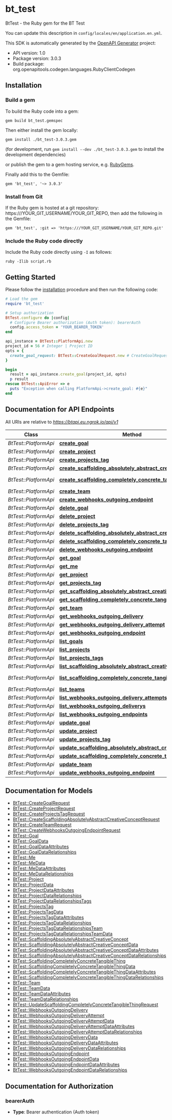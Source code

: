 # bt_test

BtTest - the Ruby gem for the BT Test

You can update this description in `config/locales/en/application.en.yml`.

This SDK is automatically generated by the [OpenAPI Generator](https://openapi-generator.tech) project:

- API version: 1.0
- Package version: 3.0.3
- Build package: org.openapitools.codegen.languages.RubyClientCodegen

## Installation

### Build a gem

To build the Ruby code into a gem:

```shell
gem build bt_test.gemspec
```

Then either install the gem locally:

```shell
gem install ./bt_test-3.0.3.gem
```

(for development, run `gem install --dev ./bt_test-3.0.3.gem` to install the development dependencies)

or publish the gem to a gem hosting service, e.g. [RubyGems](https://rubygems.org/).

Finally add this to the Gemfile:

    gem 'bt_test', '~> 3.0.3'

### Install from Git

If the Ruby gem is hosted at a git repository: https:///YOUR_GIT_USERNAME/YOUR_GIT_REPO, then add the following in the Gemfile:

    gem 'bt_test', :git => 'https:///YOUR_GIT_USERNAME/YOUR_GIT_REPO.git'

### Include the Ruby code directly

Include the Ruby code directly using `-I` as follows:

```shell
ruby -Ilib script.rb
```

## Getting Started

Please follow the [installation](#installation) procedure and then run the following code:

```ruby
# Load the gem
require 'bt_test'

# Setup authorization
BtTest.configure do |config|
  # Configure Bearer authorization (Auth token): bearerAuth
  config.access_token = 'YOUR_BEARER_TOKEN'
end

api_instance = BtTest::PlatformApi.new
project_id = 56 # Integer | Project ID
opts = {
  create_goal_request: BtTest::CreateGoalRequest.new # CreateGoalRequest | 
}

begin
  result = api_instance.create_goal(project_id, opts)
  p result
rescue BtTest::ApiError => e
  puts "Exception when calling PlatformApi->create_goal: #{e}"
end

```

## Documentation for API Endpoints

All URIs are relative to *https://btapi.eu.ngrok.io/api/v1*

Class | Method | HTTP request | Description
------------ | ------------- | ------------- | -------------
*BtTest::PlatformApi* | [**create_goal**](docs/PlatformApi.md#create_goal) | **POST** /projects/{project_id}/goals | 
*BtTest::PlatformApi* | [**create_project**](docs/PlatformApi.md#create_project) | **POST** /teams/{team_id}/projects | 
*BtTest::PlatformApi* | [**create_projects_tag**](docs/PlatformApi.md#create_projects_tag) | **POST** /teams/{team_id}/projects/tags | 
*BtTest::PlatformApi* | [**create_scaffolding_absolutely_abstract_creative_concept**](docs/PlatformApi.md#create_scaffolding_absolutely_abstract_creative_concept) | **POST** /teams/{team_id}/scaffolding/absolutely_abstract/creative_concepts | 
*BtTest::PlatformApi* | [**create_scaffolding_completely_concrete_tangible_thing**](docs/PlatformApi.md#create_scaffolding_completely_concrete_tangible_thing) | **POST** /scaffolding/absolutely_abstract/creative_concepts/{absolutely_abstract_creative_concept_id}/completely_concrete/tangible_things | 
*BtTest::PlatformApi* | [**create_team**](docs/PlatformApi.md#create_team) | **POST** /teams | 
*BtTest::PlatformApi* | [**create_webhooks_outgoing_endpoint**](docs/PlatformApi.md#create_webhooks_outgoing_endpoint) | **POST** /teams/{team_id}/webhooks/outgoing/endpoints | 
*BtTest::PlatformApi* | [**delete_goal**](docs/PlatformApi.md#delete_goal) | **DELETE** /goals/{id} | 
*BtTest::PlatformApi* | [**delete_project**](docs/PlatformApi.md#delete_project) | **DELETE** /projects/{id} | 
*BtTest::PlatformApi* | [**delete_projects_tag**](docs/PlatformApi.md#delete_projects_tag) | **DELETE** /projects/tags/{id} | 
*BtTest::PlatformApi* | [**delete_scaffolding_absolutely_abstract_creative_concept**](docs/PlatformApi.md#delete_scaffolding_absolutely_abstract_creative_concept) | **DELETE** /scaffolding/absolutely_abstract/creative_concepts/{id} | 
*BtTest::PlatformApi* | [**delete_scaffolding_completely_concrete_tangible_thing**](docs/PlatformApi.md#delete_scaffolding_completely_concrete_tangible_thing) | **DELETE** /scaffolding/completely_concrete/tangible_things/{id} | 
*BtTest::PlatformApi* | [**delete_webhooks_outgoing_endpoint**](docs/PlatformApi.md#delete_webhooks_outgoing_endpoint) | **DELETE** /webhooks/outgoing/endpoints/{id} | 
*BtTest::PlatformApi* | [**get_goal**](docs/PlatformApi.md#get_goal) | **GET** /goals/{id} | 
*BtTest::PlatformApi* | [**get_me**](docs/PlatformApi.md#get_me) | **GET** /me | 
*BtTest::PlatformApi* | [**get_project**](docs/PlatformApi.md#get_project) | **GET** /projects/{id} | 
*BtTest::PlatformApi* | [**get_projects_tag**](docs/PlatformApi.md#get_projects_tag) | **GET** /projects/tags/{id} | 
*BtTest::PlatformApi* | [**get_scaffolding_absolutely_abstract_creative_concept**](docs/PlatformApi.md#get_scaffolding_absolutely_abstract_creative_concept) | **GET** /scaffolding/absolutely_abstract/creative_concepts/{id} | 
*BtTest::PlatformApi* | [**get_scaffolding_completely_concrete_tangible_thing**](docs/PlatformApi.md#get_scaffolding_completely_concrete_tangible_thing) | **GET** /scaffolding/completely_concrete/tangible_things/{id} | 
*BtTest::PlatformApi* | [**get_team**](docs/PlatformApi.md#get_team) | **GET** /teams/{id} | 
*BtTest::PlatformApi* | [**get_webhooks_outgoing_delivery**](docs/PlatformApi.md#get_webhooks_outgoing_delivery) | **GET** /webhooks/outgoing/deliveries/{id} | 
*BtTest::PlatformApi* | [**get_webhooks_outgoing_delivery_attempt**](docs/PlatformApi.md#get_webhooks_outgoing_delivery_attempt) | **GET** /webhooks/outgoing/delivery_attempts/{id} | 
*BtTest::PlatformApi* | [**get_webhooks_outgoing_endpoint**](docs/PlatformApi.md#get_webhooks_outgoing_endpoint) | **GET** /webhooks/outgoing/endpoints/{id} | 
*BtTest::PlatformApi* | [**list_goals**](docs/PlatformApi.md#list_goals) | **GET** /projects/{project_id}/goals | 
*BtTest::PlatformApi* | [**list_projects**](docs/PlatformApi.md#list_projects) | **GET** /teams/{team_id}/projects | 
*BtTest::PlatformApi* | [**list_projects_tags**](docs/PlatformApi.md#list_projects_tags) | **GET** /teams/{team_id}/projects/tags | 
*BtTest::PlatformApi* | [**list_scaffolding_absolutely_abstract_creative_concepts**](docs/PlatformApi.md#list_scaffolding_absolutely_abstract_creative_concepts) | **GET** /teams/{team_id}/scaffolding/absolutely_abstract/creative_concepts | 
*BtTest::PlatformApi* | [**list_scaffolding_completely_concrete_tangible_things**](docs/PlatformApi.md#list_scaffolding_completely_concrete_tangible_things) | **GET** /scaffolding/absolutely_abstract/creative_concepts/{absolutely_abstract_creative_concept_id}/completely_concrete/tangible_things | 
*BtTest::PlatformApi* | [**list_teams**](docs/PlatformApi.md#list_teams) | **GET** /teams | 
*BtTest::PlatformApi* | [**list_webhooks_outgoing_delivery_attempts**](docs/PlatformApi.md#list_webhooks_outgoing_delivery_attempts) | **GET** /webhooks/outgoing/deliveries/{delivery_id}/delivery_attempts | 
*BtTest::PlatformApi* | [**list_webhooks_outgoing_deliverys**](docs/PlatformApi.md#list_webhooks_outgoing_deliverys) | **GET** /webhooks/outgoing/endpoints/{endpoint_id}/deliveries | 
*BtTest::PlatformApi* | [**list_webhooks_outgoing_endpoints**](docs/PlatformApi.md#list_webhooks_outgoing_endpoints) | **GET** /teams/{team_id}/webhooks/outgoing/endpoints | 
*BtTest::PlatformApi* | [**update_goal**](docs/PlatformApi.md#update_goal) | **PUT** /goals/{id} | 
*BtTest::PlatformApi* | [**update_project**](docs/PlatformApi.md#update_project) | **PUT** /projects/{id} | 
*BtTest::PlatformApi* | [**update_projects_tag**](docs/PlatformApi.md#update_projects_tag) | **PUT** /projects/tags/{id} | 
*BtTest::PlatformApi* | [**update_scaffolding_absolutely_abstract_creative_concept**](docs/PlatformApi.md#update_scaffolding_absolutely_abstract_creative_concept) | **PUT** /scaffolding/absolutely_abstract/creative_concepts/{id} | 
*BtTest::PlatformApi* | [**update_scaffolding_completely_concrete_tangible_thing**](docs/PlatformApi.md#update_scaffolding_completely_concrete_tangible_thing) | **PUT** /scaffolding/completely_concrete/tangible_things/{id} | 
*BtTest::PlatformApi* | [**update_team**](docs/PlatformApi.md#update_team) | **PUT** /teams/{id} | 
*BtTest::PlatformApi* | [**update_webhooks_outgoing_endpoint**](docs/PlatformApi.md#update_webhooks_outgoing_endpoint) | **PUT** /webhooks/outgoing/endpoints/{id} | 


## Documentation for Models

 - [BtTest::CreateGoalRequest](docs/CreateGoalRequest.md)
 - [BtTest::CreateProjectRequest](docs/CreateProjectRequest.md)
 - [BtTest::CreateProjectsTagRequest](docs/CreateProjectsTagRequest.md)
 - [BtTest::CreateScaffoldingAbsolutelyAbstractCreativeConceptRequest](docs/CreateScaffoldingAbsolutelyAbstractCreativeConceptRequest.md)
 - [BtTest::CreateTeamRequest](docs/CreateTeamRequest.md)
 - [BtTest::CreateWebhooksOutgoingEndpointRequest](docs/CreateWebhooksOutgoingEndpointRequest.md)
 - [BtTest::Goal](docs/Goal.md)
 - [BtTest::GoalData](docs/GoalData.md)
 - [BtTest::GoalDataAttributes](docs/GoalDataAttributes.md)
 - [BtTest::GoalDataRelationships](docs/GoalDataRelationships.md)
 - [BtTest::Me](docs/Me.md)
 - [BtTest::MeData](docs/MeData.md)
 - [BtTest::MeDataAttributes](docs/MeDataAttributes.md)
 - [BtTest::MeDataRelationships](docs/MeDataRelationships.md)
 - [BtTest::Project](docs/Project.md)
 - [BtTest::ProjectData](docs/ProjectData.md)
 - [BtTest::ProjectDataAttributes](docs/ProjectDataAttributes.md)
 - [BtTest::ProjectDataRelationships](docs/ProjectDataRelationships.md)
 - [BtTest::ProjectDataRelationshipsTags](docs/ProjectDataRelationshipsTags.md)
 - [BtTest::ProjectsTag](docs/ProjectsTag.md)
 - [BtTest::ProjectsTagData](docs/ProjectsTagData.md)
 - [BtTest::ProjectsTagDataAttributes](docs/ProjectsTagDataAttributes.md)
 - [BtTest::ProjectsTagDataRelationships](docs/ProjectsTagDataRelationships.md)
 - [BtTest::ProjectsTagDataRelationshipsTeam](docs/ProjectsTagDataRelationshipsTeam.md)
 - [BtTest::ProjectsTagDataRelationshipsTeamData](docs/ProjectsTagDataRelationshipsTeamData.md)
 - [BtTest::ScaffoldingAbsolutelyAbstractCreativeConcept](docs/ScaffoldingAbsolutelyAbstractCreativeConcept.md)
 - [BtTest::ScaffoldingAbsolutelyAbstractCreativeConceptData](docs/ScaffoldingAbsolutelyAbstractCreativeConceptData.md)
 - [BtTest::ScaffoldingAbsolutelyAbstractCreativeConceptDataAttributes](docs/ScaffoldingAbsolutelyAbstractCreativeConceptDataAttributes.md)
 - [BtTest::ScaffoldingAbsolutelyAbstractCreativeConceptDataRelationships](docs/ScaffoldingAbsolutelyAbstractCreativeConceptDataRelationships.md)
 - [BtTest::ScaffoldingCompletelyConcreteTangibleThing](docs/ScaffoldingCompletelyConcreteTangibleThing.md)
 - [BtTest::ScaffoldingCompletelyConcreteTangibleThingData](docs/ScaffoldingCompletelyConcreteTangibleThingData.md)
 - [BtTest::ScaffoldingCompletelyConcreteTangibleThingDataAttributes](docs/ScaffoldingCompletelyConcreteTangibleThingDataAttributes.md)
 - [BtTest::ScaffoldingCompletelyConcreteTangibleThingDataRelationships](docs/ScaffoldingCompletelyConcreteTangibleThingDataRelationships.md)
 - [BtTest::Team](docs/Team.md)
 - [BtTest::TeamData](docs/TeamData.md)
 - [BtTest::TeamDataAttributes](docs/TeamDataAttributes.md)
 - [BtTest::TeamDataRelationships](docs/TeamDataRelationships.md)
 - [BtTest::UpdateScaffoldingCompletelyConcreteTangibleThingRequest](docs/UpdateScaffoldingCompletelyConcreteTangibleThingRequest.md)
 - [BtTest::WebhooksOutgoingDelivery](docs/WebhooksOutgoingDelivery.md)
 - [BtTest::WebhooksOutgoingDeliveryAttempt](docs/WebhooksOutgoingDeliveryAttempt.md)
 - [BtTest::WebhooksOutgoingDeliveryAttemptData](docs/WebhooksOutgoingDeliveryAttemptData.md)
 - [BtTest::WebhooksOutgoingDeliveryAttemptDataAttributes](docs/WebhooksOutgoingDeliveryAttemptDataAttributes.md)
 - [BtTest::WebhooksOutgoingDeliveryAttemptDataRelationships](docs/WebhooksOutgoingDeliveryAttemptDataRelationships.md)
 - [BtTest::WebhooksOutgoingDeliveryData](docs/WebhooksOutgoingDeliveryData.md)
 - [BtTest::WebhooksOutgoingDeliveryDataAttributes](docs/WebhooksOutgoingDeliveryDataAttributes.md)
 - [BtTest::WebhooksOutgoingDeliveryDataRelationships](docs/WebhooksOutgoingDeliveryDataRelationships.md)
 - [BtTest::WebhooksOutgoingEndpoint](docs/WebhooksOutgoingEndpoint.md)
 - [BtTest::WebhooksOutgoingEndpointData](docs/WebhooksOutgoingEndpointData.md)
 - [BtTest::WebhooksOutgoingEndpointDataAttributes](docs/WebhooksOutgoingEndpointDataAttributes.md)
 - [BtTest::WebhooksOutgoingEndpointDataRelationships](docs/WebhooksOutgoingEndpointDataRelationships.md)


## Documentation for Authorization


### bearerAuth

- **Type**: Bearer authentication (Auth token)

